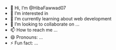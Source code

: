 - 👋 Hi, I’m @HibaFawwad07 
- 👀 I’m interested in 
- 🌱 I’m currently learning about web development 
- 💞️ I’m looking to collaborate on ...
- 📫 How to reach me ...
- 😄 Pronouns: ...
- ⚡ Fun fact: ...

<!---
HibaFawwad07/HibaFawwad07 is a ✨ special ✨ repository because its `README.md` (this file) appears on your GitHub profile.
You can click the Preview link to take a look at your changes.
--->
